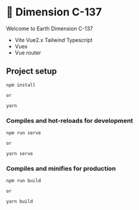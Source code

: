 # 👋  Dimension C-137

Welcome to Earth Dimension C-137

- Vite Vue2.x Tailwind Typescript
- Vuex
- Vue router

## Project setup

```
npm install

or

yarn
```

### Compiles and hot-reloads for development

```
npm run serve

or

yarn serve
```

### Compiles and minifies for production

```
npm run build

or

yarn build
```

